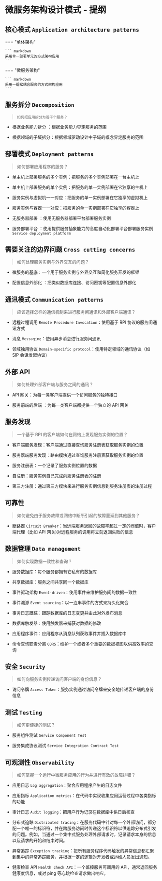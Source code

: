 # 微服务架构设计模式 - 提纲

## **核心模式** `Application architecture patterns`

=== "单体架构"

    ``` markdown
    采用单一部署单元的方式架构应用
    ```

=== "微服务架构"

    ``` markdown
    采用一组松耦合服务的方式架构应用
 	```

## **服务拆分** `Decomposition`

> `如何把应用拆分为若干个服务？`

- 根据业务能力拆分 ：根据业务能力界定服务的范围

- 根据领域的子域拆分：根据领域驱动设计中子域的概念界定服务的范围

## **部署模式** `Deployment patterns`

> 如何部署应用程序的服务？

- 单主机上部署服务的多个实例：把服务的多个实例部署在一台主机上

- 单主机上部署服务的单个实例：把服务的单一实例部署在它独享的主机上

- 服务实例与虚拟机一一对应：把服务的单一实例部署在它独享的虚拟机上

- 服务实例与容器一一对应：把服务的单一实例部署在它独享的容器上

- 无服务器部署 ：使用无服务器部署平台部署服务实例

- 服务部署平台 ：使用提供服务抽象能力的高度自动化部署平台部署服务实例 `Service deployment platform`

## **需要关注的边界问题** `Cross cutting concerns`

> 如何处理服务实例与外界交互的问题？

- 微服务的基底：一个用于服务实例与外界交互和简化服务开发的框架

- 配置信息外部化 ：把类似数据库连接、访问密钥等配置信息外部化

## **通讯模式** `Communication patterns`

> 应该选择怎样的通信机制来进行服务间通讯和外部客户端通讯？

- 远程过程调用 `Remote Procedure Invocation`：使用基于 RPI 协议的服务间通讯方式

- 消息 `Messaging`：使用异步消息进行服务间通讯

- 领域独用协议 `Domain-specific protocol`：使用特定领域的通讯协议（如 SIP 会话发起协议)

## **外部 API**

> 如何处理外部客户端与服务之间的通讯？

- API 网关：为每一类客户端提供一个访问服务的独特接口

- 服务前端的后端 ：为每一类客户端都提供一个独立的 API 网关

## **服务发现**

> 一个基于 RPI 的客户端如何在网络上发现服务实例的位置？

- 客户端服务发现：客户端通过直接查询服务注册表获取服务实例的位置

- 服务器端服务发现：路由模块通过查询服务注册表获取服务实例的位置

- 服务注册表：一个记录了服务实例位置的数据

- 自注册：服务实例自己完成向服务注册表的注册

- 第三方注册：通过第三方模块来进行服务实例信息到服务注册表的注册过程



## **可靠性**

> 如何避免由于服务故障或网络中断所引起的故障蔓延到其他服务？

- 断路器 `Circuit Breaker`：当远端服务返回的故障率超过一定的阀值时，客户端代理（比如 API 网关)对远程服务的调用将立刻返回失败的信息

## **数据管理** `Data management`

> 如何实现数据一致性和查询？

- 服务数据库：每个服务都拥有它私有的数据库

- 共享数据库：服务之间共享同一个数据库

- 事件驱动架构 `Event-driven`：使用事件来维护服务间的数据一致性

- 事件溯源 `Event sourcing`：以一连串事件的方式来持久化聚合

- 事务日志跟踪：跟踪数据库的日志变更并由此对外发布消息

- 数据库触发器：使用触发器来捕获对数据的修改

- 应用程序事件：应用程序从消息队列获取事件并插入数据库中

- 命令查询职责分离 `CQRS`：维护一个或者多个重要的数据视图以供高效率的查询

## **安全** `Security`

> 如何向服务实例传递访问客户端的身份信息？

- 访问令牌 `Access Token`：服务实例通过访问令牌来安全地传递客户端的身份信息

## **测试** `Testing`

> 如何更便捷的测试？

- 服务组件测试 `Service Component Test`

- 服务集成协议测试 `Service Integration Contract Test`

## **可观测性** `Observability`

> 如何掌握一个运行中微服务应用的行为并进行有效的故障排错？

- 应用日志 `Log aggregation`：聚合应用程序产生的日志文件

- 应用指标 `Application metrics`：在代码中实现收集应用运营过程中各类指标的功能

- 审计日志 `Audit logging`：把用户行为记录在数据库中供日后核查

- 分布式追踪 `Distributed tracing`：在服务代码中针对每一个外部访问，都分配一个唯一的标识符，并在跨服务访问时传递这个标识符以供追踪分布式引发的问题。例如，当通过一个集中式服务处理外部请求时，记录请求本身的信息以及请求的开始和结束时间。

- 异常追踪 `Exception tracking`：把所有服务程序代码触发的异常信息都汇聚到集中的异常追踪服务，并根据一定的逻辑对开发者或运维人员发出通知。

- 健康检查 API `Health check API`：一个监控服务可调用的 API，通常返回服务健康度信息，或对 ping 等心跳检查请求做出响应。
